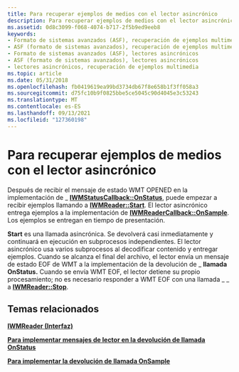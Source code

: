 ```yaml
---
title: Para recuperar ejemplos de medios con el lector asincrónico
description: Para recuperar ejemplos de medios con el lector asincrónico
ms.assetid: 0d8c3099-f068-4074-b717-2f5b9ed9eeb8
keywords:
- Formato de sistemas avanzados (ASF), recuperación de ejemplos multimedia
- ASF (formato de sistemas avanzados), recuperación de ejemplos multimedia
- Formato de sistemas avanzados (ASF), lectores asincrónicos
- ASF (formato de sistemas avanzados), lectores asincrónicos
- lectores asincrónicos, recuperación de ejemplos multimedia
ms.topic: article
ms.date: 05/31/2018
ms.openlocfilehash: fb0419619ea99bd3734db67f8e658b1f3ff058a3
ms.sourcegitcommit: d75fc10b9f0825bbe5ce5045c90d4045e3c53243
ms.translationtype: MT
ms.contentlocale: es-ES
ms.lasthandoff: 09/13/2021
ms.locfileid: "127360198"
---
```

# <a name="to-retrieve-media-samples-with-the-asynchronous-reader"></a>Para recuperar ejemplos de medios con el lector asincrónico

Después de recibir el mensaje de estado WMT OPENED en la implementación de \_ [**IWMStatusCallback::OnStatus**](/previous-versions/windows/desktop/api/Wmsdkidl/nf-wmsdkidl-iwmstatuscallback-onstatus), puede empezar a recibir ejemplos llamando a [**IWMReader::Start**](/previous-versions/windows/desktop/api/Wmsdkidl/nf-wmsdkidl-iwmreader-start). El lector asincrónico entrega ejemplos a la implementación de [**IWMReaderCallback::OnSample**](/previous-versions/windows/desktop/api/Wmsdkidl/nf-wmsdkidl-iwmreadercallback-onsample). Los ejemplos se entregan en tiempo de presentación.

**Start** es una llamada asincrónica. Se devolverá casi inmediatamente y continuará en ejecución en subprocesos independientes. El lector asincrónico usa varios subprocesos al decodificar contenido y entregar ejemplos. Cuando se alcanza el final del archivo, el lector envía un mensaje de estado EOF de WMT a la implementación de la devolución de \_ **llamada OnStatus.** Cuando se envía WMT EOF, el lector detiene su propio procesamiento; no es necesario responder a WMT EOF con una llamada \_ \_ a [**IWMReader::Stop**](/previous-versions/windows/desktop/api/Wmsdkidl/nf-wmsdkidl-iwmreader-stop).

## <a name="related-topics"></a>Temas relacionados

<dl> <dt>

[**IWMReader (Interfaz)**](/previous-versions/windows/desktop/api/wmsdkidl/nn-wmsdkidl-iwmreader)
</dt> <dt>

[**Para implementar mensajes de lector en la devolución de llamada OnStatus**](to-implement-reader-messages-in-the-onstatus-callback.md)
</dt> <dt>

[**Para implementar la devolución de llamada OnSample**](to-implement-the-onsample-callback.md)
</dt> </dl>

 

 




